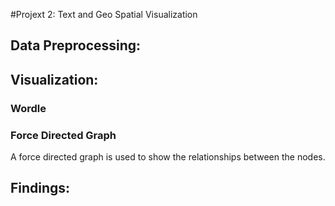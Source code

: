 #Projext 2: Text and Geo Spatial Visualization

## Data Preprocessing:



## Visualization:
### Wordle

### Force Directed Graph
A force directed graph is used to show the relationships between the nodes.


## Findings:
